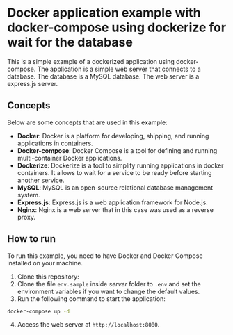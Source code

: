 # Docker application example with docker-compose using dockerize for wait for the database

This is a simple example of a dockerized application using docker-compose. The application is a simple web server that connects to a database. The database is a MySQL database. The web server is a express.js server.

## Concepts

Below are some concepts that are used in this example:

- **Docker**: Docker is a platform for developing, shipping, and running applications in containers.
- **Docker-compose**: Docker Compose is a tool for defining and running multi-container Docker applications.
- **Dockerize**: Dockerize is a tool to simplify running applications in docker containers. It allows to wait for a service to be ready before starting another service.
- **MySQL**: MySQL is an open-source relational database management system.
- **Express.js**: Express.js is a web application framework for Node.js.
- **Nginx**: Nginx is a web server that in this case was used as a reverse proxy.

## How to run

To run this example, you need to have Docker and Docker Compose installed on your machine.

1. Clone this repository:
2. Clone the file `env.sample` inside _server_ folder to `.env` and set the environment variables if you want to change the default values.
3. Run the following command to start the application:

```bash
docker-compose up -d
```

4. Access the web server at `http://localhost:8080`.

